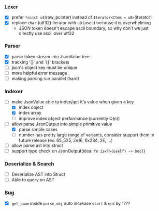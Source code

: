 ### Lexer

- [x] prefer `*const u8`(raw_pointer) instead of `Iterator<Item = u8>`(iterator)
- [x] replace `char` (utf32) iterator with `u8` (ascii) because it is overwhelming
    - JSON token doesn't escape ascii boundary, so why don't we just directly use ascii over utf32

### Parser

- [x] parse token stream into JsonValue tree
- [x] tracking '[]' and '{}' brackets 
- [ ] json's object key must be unique
- [ ] more helpful error message
- [ ] making parsing run parallel (hard)

### Indexer

- [ ] make JsonValue able to index/get it's value when given a key
    - [x] index object
    - [x] index array
    - [ ] improve index object performance (currently O(n))
- [ ] allow parse JsonOutput into simple primitive value
    - [x] parse simple cases
    - [ ] number has pretty large range of variants, consider support them in future release (ex: 65_535, 2e16, 0x234, 2E, ...)
- [ ] allow parse ast into struct
- [ ] support type check on JsonOutput(idea: `fn is<T>(&self) -> bool`)

### Deserialize & Search

- [ ] Deserialize AST into Struct
- [ ] Able to query on AST

### Bug

- [x] `get_span` inside `parse_obj` auto increase `start` & `end` by 1???